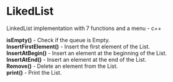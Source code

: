 # LikedList
LinkedList implementation with 7 functions and a menu - c++

<b>isEmpty()</b> - Check if the queue is Empty.<br>
<b>InsertFirstElement()</b> - Insert the first element of the List.<br>
<b>InsertAtBegin()</b> - Insert an element at the beginning of the List.<br>
<b>InsertAtEnd()</b> - Insert an element at the end of the List.<br>
<b>Remove()</b> - Delete an element from the List.<br>
<b>print()</b> - Print the List.<br>
